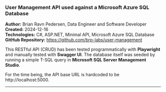 <h3>User Management API used against a Microsoft Azure SQL Database</h3>

<b>Author:</b> Brian Ravn Pedersen, Data Engineer and Software Developer<br/>
<b>Created:</b> 2024-12-16<br/>
<b>Technologies:</b> C#, ASP.NET, Minimal API, Microsoft Azure SQL Database<br/>
<b>GitHub Repository:</b> https://github.com/brp-labs/user-management<br/>

This RESTful API (CRUD) has been tested programmatically with <b>Playwright</b> and manually tested with <b>Swagger UI</b>. The database itself was seeded by running a simple T-SQL query in <b>Microsoft SQL Server Management Studio</b>.

  
For the time being, the API base URL is hardcoded to be http://localhost:5000.


<hr/>
